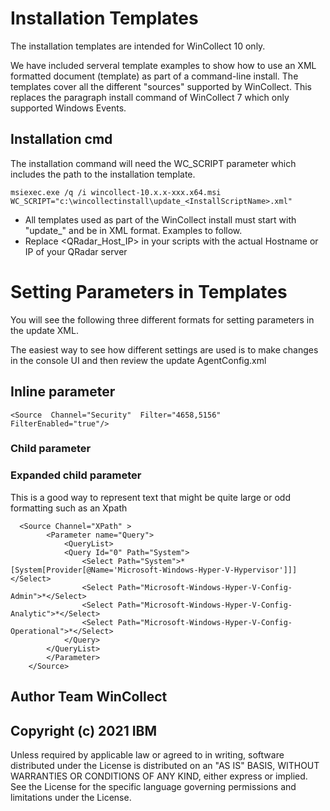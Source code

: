 # Installation Templates

The installation templates are intended for WinCollect 10 only.

We have included serveral template examples to show how to use an XML formatted document (template) as part of a command-line install. The templates cover all the different "sources" supported by WinCollect.  This replaces the paragraph install command of WinCollect 7 which only supported Windows Events.

## Installation cmd

The installation command will need the WC_SCRIPT parameter which includes the path to the installation template.

 

    msiexec.exe /q /i wincollect-10.x.x-xxx.x64.msi WC_SCRIPT="c:\wincollectinstall\update_<InstallScriptName>.xml"

 - All templates used as part of the WinCollect install must start with "update_" and be in XML format. Examples to follow.
 - Replace <QRadar_Host_IP> in your scripts with the actual Hostname or IP of your QRadar server

# Setting Parameters in Templates

You will see the following three different formats for setting parameters in the update XML.

The easiest way to see how different settings are used is to make changes in the console UI and then review the update AgentConfig.xml

  

## Inline parameter

    <Source  Channel="Security"  Filter="4658,5156"  FilterEnabled="true"/>

  

### Child parameter

   

  

### Expanded child parameter

This is a good way to represent text that might be quite large or odd formatting such as an Xpath

      <Source Channel="XPath" >
            <Parameter name="Query">
                <QueryList>
                <Query Id="0" Path="System">
                    <Select Path="System">*[System[Provider[@Name='Microsoft-Windows-Hyper-V-Hypervisor']]]</Select>
                    <Select Path="Microsoft-Windows-Hyper-V-Config-Admin">*</Select>
                    <Select Path="Microsoft-Windows-Hyper-V-Config-Analytic">*</Select>
                    <Select Path="Microsoft-Windows-Hyper-V-Config-Operational">*</Select>
                </Query>
            </QueryList>
            </Parameter>
        </Source>



## Author  Team WinCollect

## Copyright (c) 2021 IBM  
Unless required by applicable law or agreed to in writing, software distributed under the License is distributed on an "AS IS" BASIS, WITHOUT WARRANTIES OR CONDITIONS OF ANY KIND, either express or implied. See the License for the specific language governing permissions and limitations under the License.
